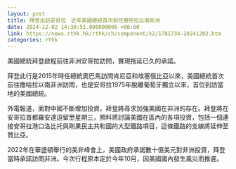 ```yaml
---
layout: post
title: 拜登出訪安哥拉　近年美國總統首次前往撒哈拉以南非洲
date: 2024-12-02 14:30:51.000000000 +08:00
link: https://news.rthk.hk/rthk/ch/component/k2/1781734-20241202.htm
categories: rthk
---
```


美國總統拜登啟程前往非洲安哥拉訪問，實現拖延已久的承諾。

拜登此行是2015年時任總統奧巴馬訪問肯尼亞和埃塞俄比亞以來，美國總統首次前往撒哈拉以南非洲訪問，也是安哥拉1975年脫離葡萄牙獨立以來，首位到訪當地的美國總統。

外電報道，面對中國不斷增加投資，拜登將尋求加強美國在非洲的存在。拜登將在安哥拉首都羅安達逗留至星期三，預料將討論美國在區內的各項投資，包括一個連接安哥拉港口洛比托與剛果民主共和國的大型鐵路項目，這條鐵路的支線將延伸至贊比亞。

 2022年在華盛頓舉行的美非峰會上，美國政府承諾數十億美元對非洲投資，拜登當時承諾訪問非洲。今次行程原本定於今年10月，因美國國內發生風災而推遲。
